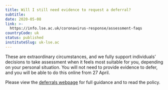 ```yaml
---
title: Will I still need evidence to request a deferral?
subtitle: 
date: 2020-05-08
link: >-
  https://info.lse.ac.uk/coronavirus-response/assessment-faqs
countryCode: uk
status: published
instituteSlug: uk-lse.ac
---
```

These are extraordinary circumstances, and we fully support individuals’ decisions to take assessment when it feels most suitable for you, depending on your personal situation. You will not need to provide evidence to defer, and you will be able to do this online from 27 April.

Please view the [deferrals webpage](/current-students/services/assessment-and-results/exceptional-circumstances/deferral "Extensions, Deferrals and Exceptional Circumstances") for full guidance and to read the policy.  
